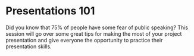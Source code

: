 # Presentations 101 

Did you know that 75% of people have some fear of public speaking? This session will go over some great tips for making the most of your project presentation and give everyone the opportunity to practice their presentation skills.
